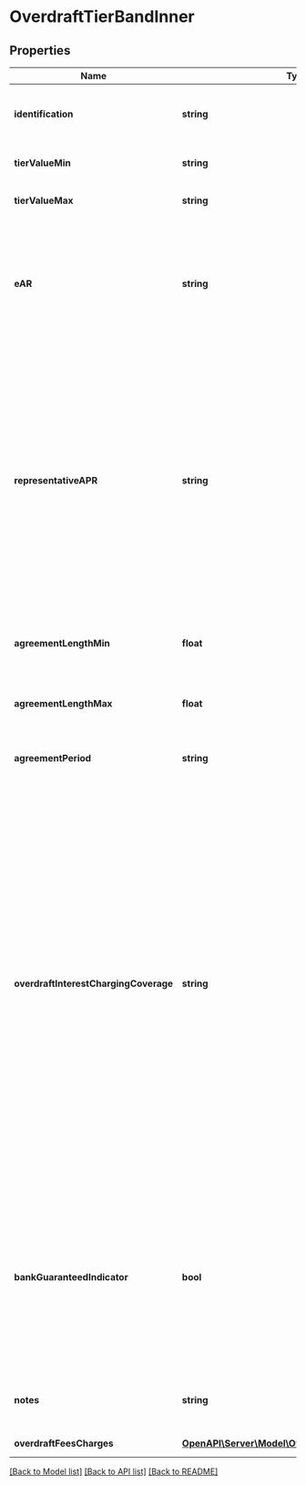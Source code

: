 # OverdraftTierBandInner

## Properties
Name | Type | Description | Notes
------------ | ------------- | ------------- | -------------
**identification** | **string** | Unique and unambiguous identification of a  Tier Band for a overdraft. | [optional] 
**tierValueMin** | **string** | Minimum value of Overdraft Tier/Band | 
**tierValueMax** | **string** | Maximum value of Overdraft Tier/Band | [optional] 
**eAR** | **string** | EAR means Effective Annual Rate and/or Equivalent Annual Rate (frequently used interchangeably), being the actual annual interest rate of an Overdraft. | [optional] 
**representativeAPR** | **string** | An annual percentage rate (APR) is the annual rate charged for borrowing or earned through an investment. APR is expressed as a percentage that represents the actual yearly cost of funds over the term of a loan. This includes any fees or additional costs associated with the transaction but does not take compounding into account. | [optional] 
**agreementLengthMin** | **float** | Specifies the minimum length of a band for a fixed overdraft agreement | [optional] 
**agreementLengthMax** | **float** | Specifies the maximum length of a band for a fixed overdraft agreement | [optional] 
**agreementPeriod** | **string** | Specifies the period of a fixed length overdraft agreement | [optional] 
**overdraftInterestChargingCoverage** | **string** | Refers to which interest rate is applied when interests are tiered. For example, if an overdraft balance is £2k and the interest tiers are:- 0-£500 0.1%, 500-1000 0.2%, 1000-10000 0.5%, then the applicable interest rate could either be 0.5% of the entire balance (since the account balance sits in the top interest tier) or (0.1%*500)+(0.2%*500)+(0.5%*1000). In the 1st situation, we say the interest is applied to the ‘Whole’ of the account balance,  and in the 2nd that it is ‘Tiered’. | [optional] 
**bankGuaranteedIndicator** | **bool** | Indicates whether the advertised overdraft rate is guaranteed to be offered to a borrower by the bank e.g. if it’s part of a government scheme, or whether the rate may vary dependent on the applicant’s circumstances. | [optional] 
**notes** | **string** | Optional additional notes to supplement the Tier/band details | [optional] 
**overdraftFeesCharges** | [**OpenAPI\Server\Model\OverdraftFeesChargesInner**](OverdraftFeesChargesInner.md) | Overdraft fees and charges | [optional] 

[[Back to Model list]](../README.md#documentation-for-models) [[Back to API list]](../README.md#documentation-for-api-endpoints) [[Back to README]](../README.md)


